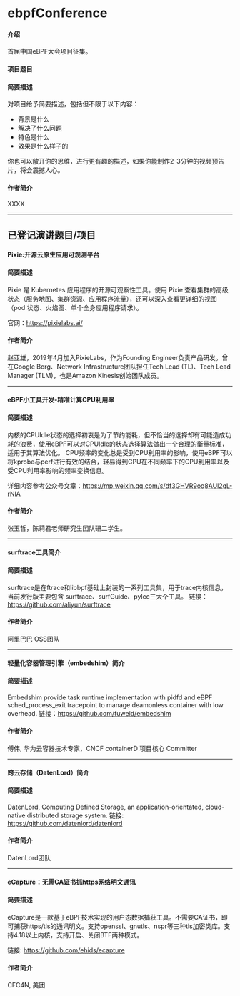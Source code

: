 # ebpfConference

#### 介绍
首届中国eBPF大会项目征集。

#### 项目题目


#### 简要描述
对项目给予简要描述，包括但不限于以下内容：

- 背景是什么
- 解决了什么问题
- 特色是什么
- 效果是什么样子的

你也可以敞开你的思维，进行更有趣的描述，如果你能制作2-3分钟的视频预告片，将会震撼人心。



#### 作者简介
XXXX




*************************************************
## 已登记演讲题目/项目

#### Pixie:开源云原生应用可观测平台
#### 简要描述
 Pixie 是 Kubernetes 应用程序的开源可观察性工具。使用 Pixie 查看集群的高级状态（服务地图、集群资源、应用程序流量），还可以深入查看更详细的视图（pod 状态、火焰图、单个全身应用程序请求）。

官网：https://pixielabs.ai/


#### 作者简介
 赵亚雄，2019年4月加入PixieLabs，作为Founding Engineer负责产品研发。曾在Google Borg、Network Infrastructure团队担任Tech Lead (TL)、Tech Lead Manager (TLM)，也是Amazon Kinesis创始团队成员。


*************************************************
####  eBPF小工具开发-精准计算CPU利用率
#### 简要描述
 内核的CPUIdle状态的选择初衷是为了节约能耗，但不恰当的选择却有可能造成功耗的浪费，使用eBPF可以对CPUIdle的状态选择算法做出一个合理的衡量标准，适用于其算法优化。
CPU频率的变化总是受到CPU利用率的影响，使用eBPF可以将kprobe与perf进行有效的结合，轻易得到CPU在不同频率下的CPU利用率以及受CPU利用率影响的频率变换信息。


详细内容参考公众号文章：https://mp.weixin.qq.com/s/df3GHVR9oq8AUl2qL-rNlA

#### 作者简介
张玉哲，陈莉君老师研究生团队研二学生。

*************************************************
#### surftrace工具简介  
#### 简要描述
 surftrace是在ftrace和libbpf基础上封装的一系列工具集，用于trace内核信息，当前发行版主要包含 surftrace、surfGuide、pylcc三大个工具。
链接： https://github.com/aliyun/surftrace
#### 作者简介
阿里巴巴 OSS团队 

*************************************************
#### 轻量化容器管理引擎（embedshim）简介  
#### 简要描述
 Embedshim provide task runtime implementation with pidfd and eBPF sched_process_exit tracepoint to manage deamonless container with low overhead.
链接：https://github.com/fuweid/embedshim
#### 作者简介
傅伟, 华为云容器技术专家，CNCF containerD 项目核心 Committer


*************************************************
#### 跨云存储（DatenLord）简介  
#### 简要描述
 DatenLord, Computing Defined Storage, an application-orientated, cloud-native distributed storage system.
链接: https://github.com/datenlord/datenlord

#### 作者简介
DatenLord团队


*************************************************
####  eCapture：无需CA证书抓https网络明文通讯
#### 简要描述
eCapture是一款基于eBPF技术实现的用户态数据捕获工具。不需要CA证书，即可捕获https/tls的通讯明文。支持openssl、gnutls、nspr等三种tls加密类库。支持4.18以上内核，支持开启、关闭BTF两种模式。
  
链接:  https://github.com/ehids/ecapture

#### 作者简介
CFC4N, 美团

 